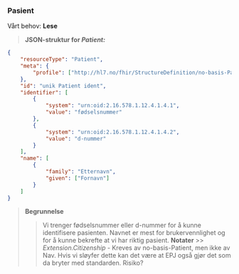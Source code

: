 ### Pasient

Vårt behov: **Lese**

> **JSON-struktur for _Patient:_**

```json
{
    "resourceType": "Patient",
    "meta": {
        "profile": ["http://hl7.no/fhir/StructureDefinition/no-basis-Patient"]
    },
    "id": "unik Patient ident",
    "identifier": [
        {
            "system": "urn:oid:2.16.578.1.12.4.1.4.1",
            "value": "fødselsnummer"
        },
        {
            "system": "urn:oid:2.16.578.1.12.4.1.4.2",
            "value": "d-nummer"
        }
    ],
    "name": [
        {
            "family": "Etternavn",
            "given": ["Fornavn"]
        }
    ]
}
```

> **Begrunnelse**
>
> > Vi trenger fødselsnummer eller d-nummer for å kunne identifisere pasienten. Navnet er mest for brukervennlighet og
> > for å kunne bekrefte at vi har riktig pasient.
> > **Notater** >> _Extension.Citizenship_ - Kreves av no-basis-Patient, men ikke av Nav. Hvis vi sløyfer dette kan det
> > være at EPJ også gjør det som da bryter med standarden. Risiko?

